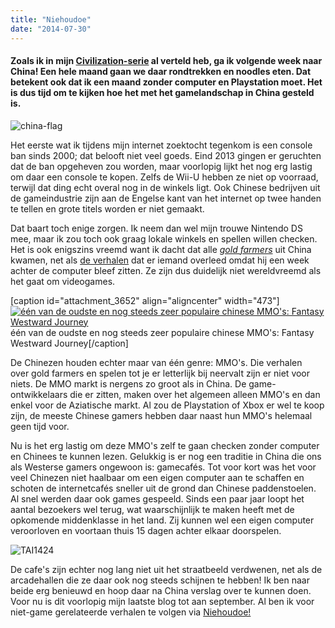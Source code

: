 ```yaml
---
title: "Niehoudoe"
date: "2014-07-30"
---
```


#### Zoals ik in mijn [Civilization-serie](http://www.legenddiaries.com/category/videos/civ5willem/) al verteld heb, ga ik volgende week naar China! Een hele maand gaan we daar rondtrekken en noodles eten. Dat betekent ook dat ik een maand zonder computer en Playstation moet. Het is dus tijd om te kijken hoe het met het gamelandschap in China gesteld is.

![china-flag](images/china-flag.png)

Het eerste wat ik tijdens mijn internet zoektocht tegenkom is een console ban sinds 2000; dat belooft niet veel goeds. Eind 2013 gingen er geruchten dat de ban opgeheven zou worden, maar voorlopig lijkt het nog erg lastig om daar een console te kopen. Zelfs de Wii-U hebben ze niet op voorraad, terwijl dat ding echt overal nog in de winkels ligt. Ook Chinese bedrijven uit de gameindustrie zijn aan de Engelse kant van het internet op twee handen te tellen en grote titels worden er niet gemaakt.

Dat baart toch enige zorgen. Ik neem dan wel mijn trouwe Nintendo DS mee, maar ik zou toch ook graag lokale winkels en spellen willen checken. Het is ook enigszins vreemd want ik dacht dat alle [_gold farmers_](http://nl.wikipedia.org/wiki/Gold_farming) uit China kwamen, net als [de verhalen](http://www.thebeijinger.com/blog/2011/02/23/man-dies-after-playing-computer-games-27-days-row) dat er iemand overleed omdat hij een week achter de computer bleef zitten. Ze zijn dus duidelijk niet wereldvreemd als het gaat om videogames.

\[caption id="attachment\_3652" align="aligncenter" width="473"\][![één van de oudste en nog steeds zeer populaire chinese MMO's: Fantasy Westward Journey](images/Fantasy-Westward-Journey.jpg)](http://www.legenddiaries.com/wp-content/uploads/2014/07/Fantasy-Westward-Journey.jpg) één van de oudste en nog steeds zeer populaire chinese MMO's: Fantasy Westward Journey\[/caption\]

De Chinezen houden echter maar van één genre: MMO's. Die verhalen over gold farmers en spelen tot je er letterlijk bij neervalt zijn er niet voor niets. De MMO markt is nergens zo groot als in China. De game-ontwikkelaars die er zitten, maken over het algemeen alleen MMO's en dan enkel voor de Aziatische markt. Al zou de Playstation of Xbox er wel te koop zijn, de meeste Chinese gamers hebben daar naast hun MMO's helemaal geen tijd voor.

Nu is het erg lastig om deze MMO's zelf te gaan checken zonder computer en Chinees te kunnen lezen. Gelukkig is er nog een traditie in China die ons als Westerse gamers ongewoon is: gamecafés. Tot voor kort was het voor veel Chinezen niet haalbaar om een eigen computer aan te schaffen en schoten de internetcafés sneller uit de grond dan Chinese paddenstoelen. Al snel werden daar ook games gespeeld. Sinds een paar jaar loopt het aantal bezoekers wel terug, wat waarschijnlijk te maken heeft met de opkomende middenklasse in het land. Zij kunnen wel een eigen computer veroorloven en voortaan thuis 15 dagen achter elkaar doorspelen.

![TAI1424](images/TAI1424.jpg)

De cafe's zijn echter nog lang niet uit het straatbeeld verdwenen, net als de arcadehallen die ze daar ook nog steeds schijnen te hebben! Ik ben naar beide erg benieuwd en hoop daar na China verslag over te kunnen doen. Voor nu is dit voorlopig mijn laatste blog tot aan september. Al ben ik voor niet-game gerelateerde verhalen te volgen via [Niehoudoe!](http://www.niehoudoe.nl/)
